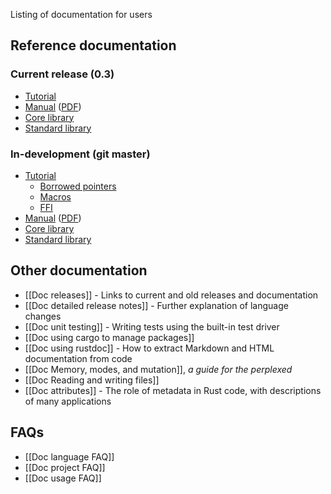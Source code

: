 Listing of documentation for users

## Reference documentation

### Current release (0.3)

* [Tutorial](http://doc.rust-lang.org/doc/0.3/tutorial.html)
* [Manual](http://doc.rust-lang.org/doc/0.3/rust.html) ([PDF](http://doc.rust-lang.org/doc/0.3/rust.pdf))
* [Core library](http://doc.rust-lang.org/doc/0.3/core/index.html)
* [Standard library](http://doc.rust-lang.org/doc/0.3/std/index.html)

### In-development (git master)

* [Tutorial](http://doc.rust-lang.org/doc/tutorial.html)
  * [Borrowed pointers](http://doc.rust-lang.org/doc/tutorial-borrowed-ptr.html)
  * [Macros](http://doc.rust-lang.org/doc/tutorial-macros.html)
  * [FFI](http://doc.rust-lang.org/doc/tutorial-ffi.html)
* [Manual](http://doc.rust-lang.org/doc/rust.html) ([PDF](http://doc.rust-lang.org/doc/rust.pdf))
* [Core library](http://doc.rust-lang.org/doc/core/index.html)
* [Standard library](http://doc.rust-lang.org/doc/std/index.html)

## Other documentation

* [[Doc releases]] - Links to current and old releases and documentation
* [[Doc detailed release notes]] - Further explanation of language changes
* [[Doc unit testing]] - Writing tests using the built-in test driver
* [[Doc using cargo to manage packages]]
* [[Doc using rustdoc]] - How to extract Markdown and HTML documentation from code
* [[Doc Memory, modes, and mutation]], _a guide for the perplexed_
* [[Doc Reading and writing files]]
* [[Doc attributes]] - The role of metadata in Rust code, with descriptions of many applications

## FAQs

* [[Doc language FAQ]]
* [[Doc project FAQ]]
* [[Doc usage FAQ]]